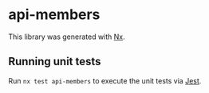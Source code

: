 # api-members

This library was generated with [Nx](https://nx.dev).

## Running unit tests

Run `nx test api-members` to execute the unit tests via [Jest](https://jestjs.io).
